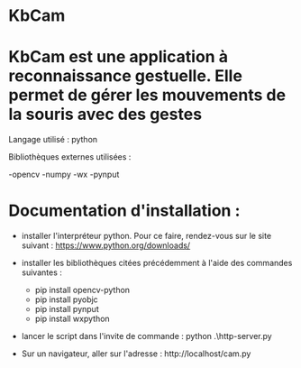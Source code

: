 # KbCam
# KbCam est une application à reconnaissance gestuelle. Elle permet de gérer les mouvements de la souris avec des gestes

Langage utilisé : python 

Bibliothèques externes utilisées :

-opencv
-numpy
-wx
-pynput

# Documentation d'installation :

- installer l'interpréteur python. Pour ce faire, rendez-vous sur le site suivant : https://www.python.org/downloads/
- installer les bibliothèques citées précédemment à l'aide des commandes suivantes : 
    * pip install opencv-python
    * pip install pyobjc
    * pip install pynput 
    * pip install wxpython

- lancer le script dans l'invite de commande : python .\http-server.py
- Sur un navigateur, aller sur l'adresse : http://localhost/cam.py


    
